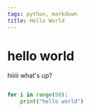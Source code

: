 ```yaml
---
tags: python, markdown
title: Hello World
---
```

# hello world

hiiiii what's up?

```python

for i in range(50):
    print("hello world")

```